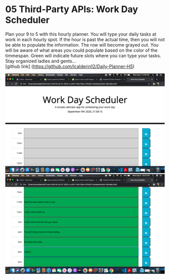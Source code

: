 # 05 Third-Party APIs: Work Day Scheduler

Plan your 9 to 5 with this hourly planner. You will type your daily tasks at work in each hourly spot. If the hour is past the actual time, then you will not be able to populate the information. The row will become grayed out. You will be aware of what areas you could populate based on the color of the timmespan. Green will indicate future slots where you can type your tasks. Stay organized ladies and gents...
<br>
[github link] (https://github.com/lcalderin12/Daily-Planner-H5)

![](img/image-1.png)
![](img/image-2.png)
